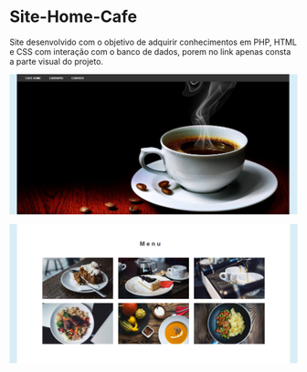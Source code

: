 # Site-Home-Cafe
Site desenvolvido com o objetivo de adquirir conhecimentos em PHP, HTML e CSS com interação com o banco de dados, porem no link apenas consta a parte visual do projeto.

![cafe1](https://github.com/Favero84/Site-Home-Cafe/blob/master/cafe01.png)

![cafe2](https://github.com/Favero84/Site-Home-Cafe/blob/master/cafe02.png)
